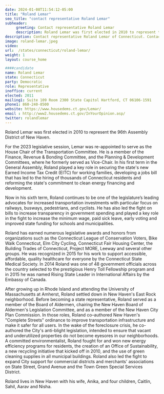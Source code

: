 ```yaml
---
date: 2024-01-08T11:54:12-05:00
title: "Roland Lemar"
seo_title: "contact representative Roland Lemar"
subheader:
     greeting: Contact representative Roland Lemar
     description: Roland Lemar was first elected in 2010 to represent the 96th Assembly District of New Haven. For the 2023 legislative session, Lemar was re-appointed to serve as the House Chair of the Transportation Committee.
description: Contact representative Roland Lemar of Connecticut. Contact information for Roland Lemar includes email address, phone number, and mailing address.
image: roland-lemar.jpeg
video:
url:  /states/connecticut/roland-lemar/
weight: 1
layout: course_home

####candidate
name: Roland Lemar
state: Connecticut
party: Democratic
role: Representative
inoffice: current
elected: 2011
mailing1: Suite 109 Room 2300 State Capitol Hartford, CT 06106-1591
phone1: 860-240-8500
website: https://www.housedems.ct.gov/Lemar/
email : http://www2.housedems.ct.gov/InYourOpinion.asp/
twitter: rolandlemar
---
```


Roland Lemar was first elected in 2010 to represent the 96th Assembly District of New Haven.

For the 2023 legislative session, Lemar was re-appointed to serve as the House Chair of the Transportation Committee. He is a member of the Finance, Revenue & Bonding Committee, and the Planning & Development Committees, where he formerly served as Vice-Chair. In his first term in the General Assembly, Roland played a key role in securing the state's new Earned Income Tax Credit (EITC) for working families, developing a jobs bill that has led to the hiring of thousands of Connecticut residents and reforming the state's commitment to clean energy financing and development.

Now in his sixth term, Roland continues to be one of the legislature’s leading advocates for increased transportation investments with particular focus on railways, busways, pedestrians, and cyclists. He has also led the fight on bills to increase transparency in government spending and played a key role in the fight to increase the minimum wage, paid sick leave, early voting and improved state funding for schools and municipalities.

Roland has earned numerous legislative awards and honors from organizations such as the Connecticut League of Conservation Voters, Bike Walk Connecticut, Elm City Cycling, Connecticut Fair Housing Center, the Building Trades of Connecticut, Project MORE, Leeway and several other groups. He was recognized in 2015 for his work to support accessible, affordable, quality healthcare for everyone by the Connecticut State Medical Society. In 2014 Roland was one of 48 government officials across the country selected to the prestigious Henry Toll Fellowship program and in 2015 he was named Rising State Leader in International Affairs by the Embassy of Canada.

After growing up in Rhode Island and attending the University of Massachusetts at Amherst, Roland settled down in New Haven's East Rock neighborhood. Before becoming a state representative, Roland served as a member of the Board of Aldermen, chairing the New Haven Board of Aldermen's Legislation Committee, and as a member of the New Haven City Plan Commission. In those roles, Roland co–authored New Haven's "Complete Streets" ordinance to improve transportation infrastructure and make it safer for all users. In the wake of the foreclosure crisis, he co-authored the City's anti-blight legislation, intended to ensure that vacant and underutilized properties do not become eyesores in our neighborhoods. A committed environmentalist, Roland fought for and won new energy efficiency programs for residents, the creation of an Office of Sustainability, a new recycling initiative that kicked off in 2010, and the use of green cleaning supplies in all municipal buildings. Roland also led the fight to expand City support for commercial districts and merchants' associations on State Street, Grand Avenue and the Town Green Special Services District.

Roland lives in New Haven with his wife, Anika, and four children, Caitlin, Sahil, Aarav and Nisha.
